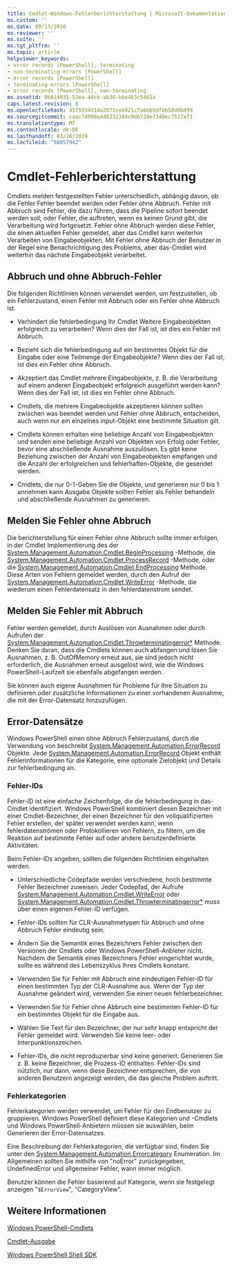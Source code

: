 ```yaml
---
title: Cmdlet-Windows-Fehlerberichterstattung | Microsoft-Dokumentation
ms.custom: ''
ms.date: 09/13/2016
ms.reviewer: ''
ms.suite: ''
ms.tgt_pltfrm: ''
ms.topic: article
helpviewer_keywords:
- error records [PowerShell], terminating
- non-terminating errors [PowerShell]
- error records [PowerShell]
- terminating errors [PowerShell]
- error records [PowerShell], non-terminating
ms.assetid: 0b014035-52ea-44cb-ab38-bbe463c5465a
caps.latest.revision: 8
ms.openlocfilehash: 45f5934314a2871ceb921c7a66b9dfb658d0bd99
ms.sourcegitcommit: caac7d098a448232304c9d6728e7340ec7517a71
ms.translationtype: MT
ms.contentlocale: de-DE
ms.lasthandoff: 03/16/2019
ms.locfileid: "58057942"
---
```

# <a name="cmdlet-error-reporting"></a>Cmdlet-Fehlerberichterstattung

Cmdlets melden festgestellten Fehler unterschiedlich, abhängig davon, ob die Fehler Fehler beendet werden oder Fehler ohne Abbruch. Fehler mit Abbruch sind Fehler, die dazu führen, dass die Pipeline sofort beendet werden soll, oder Fehler, die auftreten, wenn es keinen Grund gibt, die Verarbeitung wird fortgesetzt. Fehler ohne Abbruch werden diese Fehler, die einen aktuellen Fehler gemeldet, aber das Cmdlet kann weiterhin Verarbeiten von Eingabeobjekten. Mit Fehler ohne Abbruch der Benutzer in der Regel eine Benachrichtigung des Problems, aber das-Cmdlet wird weiterhin das nächste Eingabeobjekt verarbeitet.

## <a name="terminating-and-nonterminating-errors"></a>Abbruch und ohne Abbruch-Fehler

Die folgenden Richtlinien können verwendet werden, um festzustellen, ob ein Fehlerzustand, einen Fehler mit Abbruch oder ein Fehler ohne Abbruch ist.

- Verhindert die fehlerbedingung Ihr Cmdlet Weitere Eingabeobjekten erfolgreich zu verarbeiten? Wenn dies der Fall ist, ist dies ein Fehler mit Abbruch.

- Bezieht sich die fehlerbedingung auf ein bestimmtes Objekt für die Eingabe oder eine Teilmenge der Eingabeobjekte? Wenn dies der Fall ist, ist dies ein Fehler ohne Abbruch.

- Akzeptiert das Cmdlet mehrere Eingabeobjekte, z. B. die Verarbeitung auf einem anderen Eingabeobjekt erfolgreich ausgeführt werden kann? Wenn dies der Fall ist, ist dies ein Fehler ohne Abbruch.

- Cmdlets, die mehrere Eingabeobjekte akzeptieren können sollten zwischen was beendet werden und Fehler ohne Abbruch, entscheiden, auch wenn nur ein einzelnes input-Objekt eine bestimmte Situation gilt.

- Cmdlets können erhalten eine beliebige Anzahl von Eingabeobjekten und senden eine beliebige Anzahl von Objekten von Erfolg oder Fehler, bevor eine abschließende Ausnahme auszulösen. Es gibt keine Beziehung zwischen der Anzahl von Eingabeobjekten empfangen und die Anzahl der erfolgreichen und fehlerhaften-Objekte, die gesendet werden.

- Cmdlets, die nur 0-1-Geben Sie die Objekte, und generieren nur 0 bis 1 annehmen kann Ausgabe Objekte sollten Fehler als Fehler behandeln und abschließende Ausnahmen zu generieren.

## <a name="reporting-nonterminating-errors"></a>Melden Sie Fehler ohne Abbruch

Die berichterstellung für einen Fehler ohne Abbruch sollte immer erfolgen, in der Cmdlet Implementierung des der [System.Management.Automation.Cmdlet.BeginProcessing](/dotnet/api/System.Management.Automation.Cmdlet.BeginProcessing) -Methode, die [ System.Management.Automation.Cmdlet.ProcessRecord](/dotnet/api/System.Management.Automation.Cmdlet.ProcessRecord) -Methode, oder die [System.Management.Automation.Cmdlet.EndProcessing](/dotnet/api/System.Management.Automation.Cmdlet.EndProcessing) Methode. Diese Arten von Fehlern gemeldet werden, durch den Aufruf der [System.Management.Automation.Cmdlet.WriteError](/dotnet/api/System.Management.Automation.Cmdlet.WriteError) -Methode, die wiederum einen Fehlerdatensatz in den fehlerdatenstrom sendet.

## <a name="reporting-terminating-errors"></a>Melden Sie Fehler mit Abbruch

Fehler werden gemeldet, durch Auslösen von Ausnahmen oder durch Aufrufen der [System.Management.Automation.Cmdlet.Throwterminatingerror*](/dotnet/api/System.Management.Automation.Cmdlet.ThrowTerminatingError) Methode. Denken Sie daran, dass die Cmdlets können auch abfangen und lösen Sie Ausnahmen, z. B. OutOfMemory erneut aus, sie sind jedoch nicht erforderlich, die Ausnahmen erneut ausgelöst wird, wie die Windows PowerShell-Laufzeit sie ebenfalls abgefangen werden.

Sie können auch eigene Ausnahmen für Probleme für Ihre Situation zu definieren oder zusätzliche Informationen zu einer vorhandenen Ausnahme, die mit der Error-Datensatz hinzuzufügen.

## <a name="error-records"></a>Error-Datensätze

Windows PowerShell einen ohne Abbruch Fehlerzustand, durch die Verwendung von beschreibt [System.Management.Automation.ErrorRecord](/dotnet/api/System.Management.Automation.ErrorRecord) Objekte. Jede [System.Management.Automation.ErrorRecord](/dotnet/api/System.Management.Automation.ErrorRecord) Objekt enthält Fehlerinformationen für die Kategorie, eine optionale Zielobjekt und Details zur fehlerbedingung an.

### <a name="error-identifiers"></a>Fehler-IDs

Fehler-ID ist eine einfache Zeichenfolge, die die fehlerbedingung in das-Cmdlet identifiziert. Windows PowerShell kombiniert diesen Bezeichner mit einer Cmdlet-Bezeichner, der einen Bezeichner für den vollqualifizierten Fehler erstellen, der später verwendet werden kann, wenn fehlerdatenströmen oder Protokollieren von Fehlern, zu filtern, um die Reaktion auf bestimmte Fehler auf oder andere benutzerdefinierte Aktivitäten.

Beim Fehler-IDs angeben, sollten die folgenden Richtlinien eingehalten werden.

- Unterschiedliche Codepfade werden verschiedene, hoch bestimmte Fehler Bezeichner zuweisen. Jeder Codepfad, der Aufrufe [System.Management.Automation.Cmdlet.WriteError](/dotnet/api/System.Management.Automation.Cmdlet.WriteError) oder [System.Management.Automation.Cmdlet.Throwterminatingerror*](/dotnet/api/System.Management.Automation.Cmdlet.ThrowTerminatingError) muss über einen eigenen Fehler-ID verfügen.

- Fehler-IDs sollten für CLR-Ausnahmetypen für Abbruch und ohne Abbruch Fehler eindeutig sein.

- Ändern Sie die Semantik eines Bezeichners Fehler zwischen den Versionen der Cmdlets oder Windows PowerShell-Anbieter nicht. Nachdem die Semantik eines Bezeichners Fehler eingerichtet wurde, sollte es während des Lebenszyklus Ihres Cmdlets konstant.

- Verwenden Sie für Fehler mit Abbruch eine eindeutigen Fehler-ID für einen bestimmten Typ der CLR-Ausnahme aus. Wenn der Typ der Ausnahme geändert wird, verwenden Sie einen neuen fehlerbezeichner.

- Verwenden Sie für Fehler ohne Abbruch eine bestimmten Fehler-ID für ein bestimmtes Objekt für die Eingabe aus.

- Wählen Sie Text für den Bezeichner, der nur sehr knapp entspricht der Fehler gemeldet wird. Verwenden Sie keine leer- oder Interpunktionszeichen.

- Fehler-IDs, die nicht reproduzierbar sind keine generiert. Generieren Sie z. B. keine Bezeichner, die Prozess-ID enthalten. Fehler-IDs sind nützlich, nur dann, wenn diese Bezeichner entsprechen, die von anderen Benutzern angezeigt werden, die das gleiche Problem auftritt.

### <a name="error-categories"></a>Fehlerkategorien

Fehlerkategorien werden verwendet, um Fehler für den Endbenutzer zu gruppieren. Windows PowerShell definiert diese Kategorien und -Cmdlets und Windows PowerShell-Anbietern müssen sie auswählen, beim Generieren der Error-Datensatzes.

Eine Beschreibung der Fehlerkategorien, die verfügbar sind, finden Sie unter den [System.Management.Automation.Errorcategory](/dotnet/api/System.Management.Automation.ErrorCategory) Enumeration. Im Allgemeinen sollten Sie mithilfe von "noError" zurückgegeben, UndefinedError und allgemeiner Fehler, wann immer möglich.

Benutzer können die Fehler basierend auf Kategorie, wenn sie festgelegt anzeigen "`$ErrorView`", "CategoryView".

## <a name="see-also"></a>Weitere Informationen

[Windows PowerShell-Cmdlets](./cmdlet-overview.md)

[Cmdlet-Ausgabe](./types-of-cmdlet-output.md)

[Windows PowerShell Shell SDK](../windows-powershell-reference.md)
